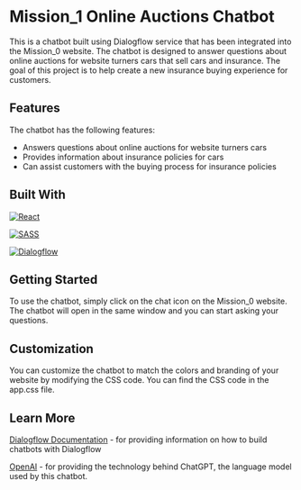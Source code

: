 # Mission_1 Online Auctions Chatbot

This is a chatbot built using Dialogflow service that has been integrated into the Mission_0 website. The chatbot is designed to answer questions about online auctions for website turners cars that sell cars and insurance. The goal of this project is to help create a new insurance buying experience for customers.

## Features

The chatbot has the following features:

* Answers questions about online auctions for website turners cars
* Provides information about insurance policies for cars
* Can assist customers with the buying process for insurance policies

## Built With 

[![React](https://img.shields.io/badge/-React-blue?style=flat&logo=react&logoColor=white)](https://reactjs.org/)

[![SASS](https://img.shields.io/badge/-SASS-pink?style=flat&logo=sass&logoColor=white)](https://sass-lang.com/)

[![Dialogflow](https://img.shields.io/badge/-Dialogflow-green?style=flat&logo=dialogflow&logoColor=white)](https://cloud.google.com/dialogflow/)



## Getting Started

To use the chatbot, simply click on the chat icon on the Mission_0 website. The chatbot will open in the same window and you can start asking your questions.

## Customization

You can customize the chatbot to match the colors and branding of your website by modifying the CSS code. You can find the CSS code in the app.css file.


## Learn More

[Dialogflow Documentation](https://cloud.google.com/dialogflow/docs) - for providing information on how to build chatbots with Dialogflow

[OpenAI](https://openai.com/) - for providing the technology behind ChatGPT, the language model used by this chatbot.


